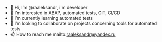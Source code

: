 - 👋 Hi, I’m @raaleksandr, i'm developer
- 👀 I’m interested in ABAP, automated tests, GIT, CI/CD
- 🌱 I’m currently learning automated tests
- 💞️ I’m looking to collaborate on projects concerning tools for automated tests
- 📫 How to reach me mailto:raaleksandr@yandex.ru

<!---
raaleksandr/raaleksandr is a ✨ special ✨ repository because its `README.md` (this file) appears on your GitHub profile.
You can click the Preview link to take a look at your changes.
--->
